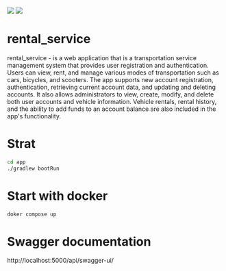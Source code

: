 <a href="https://codeclimate.com/github/TuPi4Ok/app/maintainability"><img src="https://api.codeclimate.com/v1/badges/14d567e84af4e43fa10f/maintainability" /></a>
<a href="https://codeclimate.com/github/TuPi4Ok/app/test_coverage"><img src="https://api.codeclimate.com/v1/badges/14d567e84af4e43fa10f/test_coverage" /></a>
# rental_service
rental_service - is a web application that is a transportation service management system that provides user registration and authentication. Users can view, rent, and manage various modes of transportation such as cars, bicycles, and scooters. The app supports new account registration, authentication, retrieving current account data, and updating and deleting accounts. It also allows administrators to view, create, modify, and delete both user accounts and vehicle information. Vehicle rentals, rental history, and the ability to add funds to an account balance are also included in the app's functionality.
# Strat
```sh
cd app
./gradlew bootRun
```
# Start with docker
```sh
doker compose up
```
# Swagger documentation
http://localhost:5000/api/swagger-ui/
